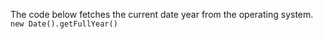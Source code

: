 The code below fetches the current date year from the operating system.
`new Date().getFullYear()`

